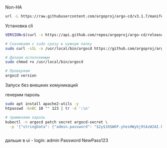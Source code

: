 Non-HA

```sh
url -L https://raw.githubusercontent.com/argoproj/argo-cd/v3.1.7/manifests/install.yaml -o install.yaml
```

Установка cli

```sh
VERSION=$(curl -s https://api.github.com/repos/argoproj/argo-cd/releases/latest | grep tag_name | cut -d '"' -f 4)

# Скачиваем с sudo сразу в нужную папку
sudo curl -sSL -o /usr/local/bin/argocd https://github.com/argoproj/argo-cd/releases/download/$VERSION/argocd-linux-amd64

# Делаем исполняемым
sudo chmod +x /usr/local/bin/argocd

# Проверяем
argocd version
```

Запуск без внешних комуникаций




генерим пароль
```sh
sudo apt install apache2-utils -y
htpasswd -bnBC 10 "" 123 | tr -d ':\n'

# применяем пароль
kubectl -n argocd patch secret argocd-secret \
  -p '{"stringData": {"admin.password": "$2y$10$W6P.yhesHWybj9tAzW2AI.hU64cCbc1ab82cd7n327plPndWveVji","admin.passwordMtime": "'$(date +%FT%T%Z)'"}}'
```
```sh

```
дальше в ui - login: admin Password NewPass123